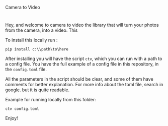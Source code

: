Camera to Video
#

Hey, and welcome to camera to video the library that will turn your photos from the camera, into a video.
This 

To install this locally run :
```
pip install c:\\path\to\here
```

After installing you will have the script `ctv`, which you can run with a path to a config file. You have the full example of a config file in this repository, in the `config.toml` file.

All the parameters in the script should be clear, and some of them have comments for better explanation. For more info about the toml file, search in google. but it is quite readable.

Example for running locally from this folder:
```
ctv config.toml
```

Enjoy!

